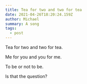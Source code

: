 ```yaml
---
title: Tea for two and two for tea
date: 2021-04-26T18:20:24.159Z
author: Michael
summary: A song
tags:
  - post
---
```

Tea for two and two for tea.

Me for you and you for me.

To be or not to be.

Is that the question?